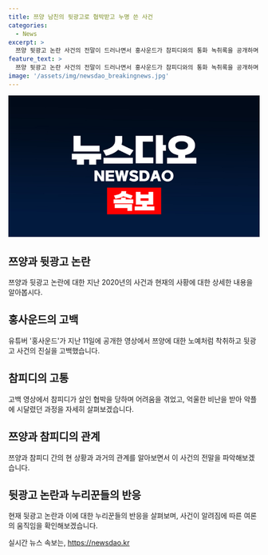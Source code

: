 ```yaml
---
title: 쯔양 남친의 뒷광고로 협박받고 누명 쓴 사건
categories:
  - News
excerpt: >
  쯔양 뒷광고 논란 사건의 전말이 드러나면서 홍사운드가 참피디와의 통화 녹취록을 공개하며 참피디의 억울한 처지를 밝혔다. 전 대표의 착취, 협박 등을 털어놓은 이 영상으로 참피디가 억울한 비난을 받았던 사실이 알려지면서 네티즌들은 참피디에게 후원과 응원의 목소리를 보내고 있다. 클릭해서 뒷광고 논란의 진실을 알아가는 여정에 동참해보자. #쯔양 #홍사운드 #참피디 #뒷광고논란
feature_text: >
  쯔양 뒷광고 논란 사건의 전말이 드러나면서 홍사운드가 참피디와의 통화 녹취록을 공개하며 참피디의 억울한 처지를 밝혔다. 전 대표의 착취, 협박 등을 털어놓은 이 영상으로 참피디가 억울한 비난을 받았던 사실이 알려지면서 네티즌들은 참피디에게 후원과 응원의 목소리를 보내고 있다. 클릭해서 뒷광고 논란의 진실을 알아가는 여정에 동참해보자. #쯔양 #홍사운드 #참피디 #뒷광고논란
image: '/assets/img/newsdao_breakingnews.jpg'
---
```


<p><img src="/assets/img/newsdao_breakingnews.jpg" alt="implanttips 속보" /></p>

<h2>쯔양과 뒷광고 논란</h2>

<p data-ke-size="size16">쯔양과 뒷광고 논란에 대한 지난 2020년의 사건과 현재의 사황에 대한 상세한 내용을 알아봅시다.</p>

<h2>홍사운드의 고백</h2>

<p data-ke-size="size16">유튜버 '홍사운드'가 지난 11일에 공개한 영상에서 쯔양에 대한 노예처럼 착취하고 뒷광고 사건의 진실을 고백했습니다.</p>

<h2>참피디의 고통</h2>

<p data-ke-size="size16">고백 영상에서 참피디가 살인 협박을 당하며 어려움을 겪었고, 억울한 비난을 받아 악플에 시달렸던 과정을 자세히 살펴보겠습니다.</p>

<h2>쯔양과 참피디의 관계</h2>

<p data-ke-size="size16">쯔양과 참피디 간의 현 상황과 과거의 관계를 알아보면서 이 사건의 전말을 파악해보겠습니다.</p>

<h2>뒷광고 논란과 누리꾼들의 반응</h2>

<p data-ke-size="size16">현재 뒷광고 논란과 이에 대한 누리꾼들의 반응을 살펴보며, 사건이 알려짐에 따른 여론의 움직임을 확인해보겠습니다.</p>
실시간 뉴스 속보는, <a href="https://newsdao.kr" rel="dofollow">https://newsdao.kr</a>


